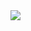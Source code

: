 <img src="https://capsule-render.vercel.app/api?type=Waving&color=auto&height=300&section=header&text=Welcome%20&fontSize=50&fontAlign=70" />
